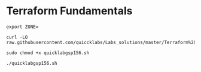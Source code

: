 # Terraform Fundamentals
```
export ZONE=
```
```
curl -LO raw.githubusercontent.com/quiccklabs/Labs_solutions/master/Terraform%20Fundamentals/quicklabgsp156.sh

sudo chmod +x quicklabgsp156.sh

./quicklabgsp156.sh
```

